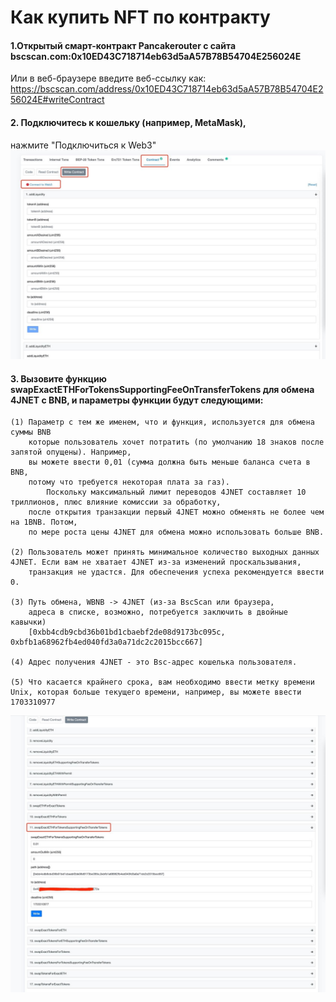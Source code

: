 Как купить NFT по контракту
====

 
#### 1.Открытый смарт-контракт Pancakerouter с сайта bscscan.com:0x10ED43C718714eb63d5aA57B78B54704E256024E
  Или в веб-браузере введите веб-ссылку как:
  https://bscscan.com/address/0x10ED43C718714eb63d5aA57B78B54704E256024E#writeContract
 

#### 2. Подключитесь к кошельку (например, MetaMask),
  нажмите "Подключиться к Web3"
  ![Image text](https://raw.githubusercontent.com/4jnet/Operational_Guidelines/main/images/ScreenShot1.jpg)

 
#### 3. Вызовите функцию swapExactETHForTokensSupportingFeeOnTransferTokens для обмена 4JNET с BNB, и параметры функции будут следующими:
    (1) Параметр с тем же именем, что и функция, используется для обмена суммы BNB
        которые пользователь хочет потратить (по умолчанию 18 знаков после запятой опущены). Например,
        вы можете ввести 0,01 (сумма должна быть меньше баланса счета в BNB,
        потому что требуется некоторая плата за газ).
            Поскольку максимальный лимит переводов 4JNET составляет 10 триллионов, плюс влияние комиссии за обработку,
        после открытия транзакции первый 4JNET можно обменять не более чем на 1BNB. Потом,
        по мере роста цены 4JNET для обмена можно использовать больше BNB.

    (2) Пользователь может принять минимальное количество выходных данных 4JNET. Если вам не хватает 4JNET из-за изменений проскальзывания,
        транзакция не удастся. Для обеспечения успеха рекомендуется ввести 0.

    (3) Путь обмена, WBNB -> 4JNET (из-за BscScan или браузера,
        адреса в списке, возможно, потребуется заключить в двойные кавычки)
        [0xbb4cdb9cbd36b01bd1cbaebf2de08d9173bc095c, 0xbfb1a68962fb4ed040fd3a0a71dc2c2015bcc667]

    (4) Адрес получения 4JNET - это Bsc-адрес кошелька пользователя.

    (5) Что касается крайнего срока, вам необходимо ввести метку времени Unix, которая больше текущего времени, например, вы можете ввести 1703310977

![Image text](https://raw.githubusercontent.com/4jnet/Operational_Guidelines/main/images/ScreenShot2.jpg)